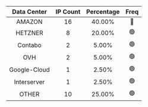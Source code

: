 | Data Center | IP Count | Percentage | Freq |
|:------------:|:--------:|:-----------:|:-----:|
| AMAZON | 16 | 40.00% | 🔴 |
| HETZNER | 8 | 20.00% | 🟢 |
| Contabo | 2 | 5.00% | 🟢 |
| OVH | 2 | 5.00% | 🟢 |
| Google-Cloud | 1 | 2.50% | 🟢 |
| Interserver | 1 | 2.50% | 🟢 |
| OTHER | 10 | 25.00% | 🟢 |